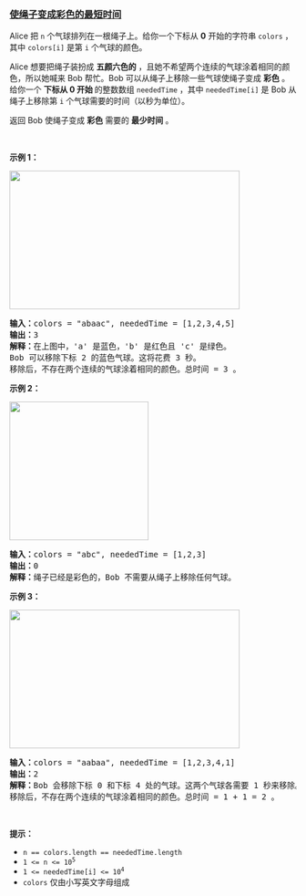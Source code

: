 ### [使绳子变成彩色的最短时间](https://leetcode-cn.com/problems/minimum-time-to-make-rope-colorful)

<p>Alice 把 <code>n</code> 个气球排列在一根绳子上。给你一个下标从 <strong>0</strong> 开始的字符串 <code>colors</code> ，其中 <code>colors[i]</code> 是第 <code>i</code> 个气球的颜色。</p>

<p>Alice 想要把绳子装扮成 <b>五颜六色的</b>&nbsp;，且她不希望两个连续的气球涂着相同的颜色，所以她喊来 Bob 帮忙。Bob 可以从绳子上移除一些气球使绳子变成 <strong>彩色</strong> 。给你一个 <strong>下标从 0 开始&nbsp;</strong>的整数数组 <code>neededTime</code> ，其中 <code>neededTime[i]</code> 是 Bob 从绳子上移除第 <code>i</code> 个气球需要的时间（以秒为单位）。</p>

<p>返回 Bob 使绳子变成 <strong>彩色</strong> 需要的 <strong>最少时间</strong> 。</p>

<p>&nbsp;</p>

<p><strong>示例 1：</strong></p>
<img alt="" src="https://assets.leetcode.com/uploads/2021/12/13/ballon1.jpg" style="width: 404px; height: 243px;" />
<pre>
<strong>输入：</strong>colors = "abaac", neededTime = [1,2,3,4,5]
<strong>输出：</strong>3
<strong>解释：</strong>在上图中，'a' 是蓝色，'b' 是红色且 'c' 是绿色。
Bob 可以移除下标 2 的蓝色气球。这将花费 3 秒。
移除后，不存在两个连续的气球涂着相同的颜色。总时间 = 3 。</pre>

<p><strong>示例 2：</strong></p>
<img alt="" src="https://assets.leetcode.com/uploads/2021/12/13/balloon2.jpg" style="width: 244px; height: 243px;" />
<pre>
<strong>输入：</strong>colors = "abc", neededTime = [1,2,3]
<strong>输出：</strong>0
<strong>解释：</strong>绳子已经是彩色的，Bob 不需要从绳子上移除任何气球。
</pre>

<p><strong>示例 3：</strong></p>
<img alt="" src="https://assets.leetcode.com/uploads/2021/12/13/balloon3.jpg" style="width: 404px; height: 243px;" />
<pre>
<strong>输入：</strong>colors = "aabaa", neededTime = [1,2,3,4,1]
<strong>输出：</strong>2
<strong>解释：</strong>Bob 会移除下标 0 和下标 4 处的气球。这两个气球各需要 1 秒来移除。
移除后，不存在两个连续的气球涂着相同的颜色。总时间 = 1 + 1 = 2 。
</pre>

<p>&nbsp;</p>

<p><strong>提示：</strong></p>

<ul>
	<li><code>n == colors.length == neededTime.length</code></li>
	<li><code>1 &lt;= n &lt;= 10<sup>5</sup></code></li>
	<li><code>1 &lt;= neededTime[i] &lt;= 10<sup>4</sup></code></li>
	<li><code>colors</code> 仅由小写英文字母组成</li>
</ul>
